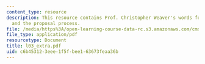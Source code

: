 ```yaml
---
content_type: resource
description: This resource contains Prof. Christopher Weaver's words for concept development
  and the proposal process.
file: /media/https%3A/open-learning-course-data-rc.s3.amazonaws.com/cms-610-media-industries-and-systems-spring-2006/c6b453123eee1f5fbee163673feaa36b_l03_extra.pdf
file_type: application/pdf
resourcetype: Document
title: l03_extra.pdf
uid: c6b45312-3eee-1f5f-bee1-63673feaa36b
---
```

